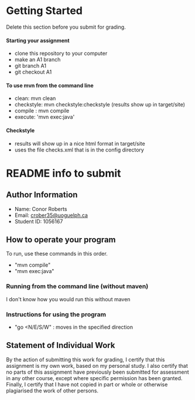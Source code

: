 # Getting Started
Delete this section before you submit for grading.

#### Starting your assignment

* clone this repository to your computer
* make an A1 branch
 * git branch A1
 * git checkout A1

#### To use mvn from the command line
* clean:  mvn clean
* checkstyle: mvn checkstyle:checkstyle  (results show up in target/site)
* compile : mvn compile
* execute: 'mvn exec:java'

#### Checkstyle
 * results will show up in a nice html format in target/site
 * uses the file checks.xml that is in the config directory

# README info to submit

## Author Information

* Name: Conor Roberts
* Email: crober35@uoguelph.ca
* Student ID: 1056167



## How to operate your program
To run, use these commands in this order.
* "mvn compile"
* "mvn exec:java"

### Running from the command line (without maven)
I don't know how you would run this without maven

### Instructions for using the program
* "go <N/E/S/W" : moves in the specified direction


## Statement of Individual Work

By the action of submitting this work for grading, I certify that this assignment is my own work, based on my personal study.  I also certify that no parts of this assignment have previously been submitted for assessment in any other course, except where specific permission has been granted.  Finally, I certify that I have not copied in part or whole  or otherwise plagiarised the work of other persons.
